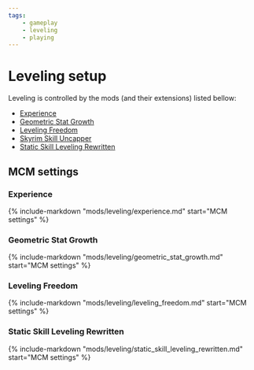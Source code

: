```yaml
---
tags:
    - gameplay
    - leveling
    - playing
---
```


# Leveling setup

Leveling is controlled by the mods (and their extensions) listed bellow:

* [Experience][]
* [Geometric Stat Growth][]
* [Leveling Freedom][]
* [Skyrim Skill Uncapper][]
* [Static Skill Leveling Rewritten][]

## MCM settings

### Experience

{%
    include-markdown "mods/leveling/experience.md"
    start="MCM settings"
%}

### Geometric Stat Growth

{%
    include-markdown "mods/leveling/geometric_stat_growth.md"
    start="MCM settings"
%}

### Leveling Freedom

{%
    include-markdown "mods/leveling/leveling_freedom.md"
    start="MCM settings"
%}

### Static Skill Leveling Rewritten

{%
    include-markdown "mods/leveling/static_skill_leveling_rewritten.md"
    start="MCM settings"
%}

[Experience]: ../mods/leveling/experience.md
[Geometric Stat Growth]: ../mods/leveling/geometric_stat_growth.md
[Leveling Freedom]: ../mods/leveling/leveling_freedom.md
[Skyrim Skill Uncapper]: ../mods/leveling/skyrim_skill_uncapper.md
[Static Skill Leveling Rewritten]: ../mods/leveling/static_skill_leveling_rewritten.md
